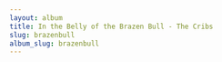 ```yaml
---
layout: album
title: In the Belly of the Brazen Bull - The Cribs
slug: brazenbull
album_slug: brazenbull
---
```

